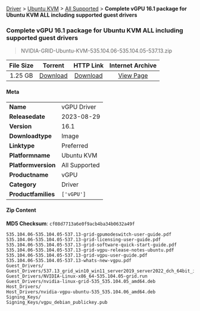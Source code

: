 
[Driver](/README.md)  >  [Ubuntu KVM](/index/Driver/Ubuntu_KVM.md)  >  [All Supported](/index/Driver/Ubuntu_KVM/All_Supported.md)  >  **Complete vGPU 16.1 package for Ubuntu KVM ALL including supported guest drivers**


###    Complete vGPU 16.1 package for Ubuntu KVM ALL including supported guest drivers

> NVIDIA-GRID-Ubuntu-KVM-535.104.06-535.104.05-537.13.zip   


| **File Size** | **Torrent**  | **HTTP Link** | **Internet Archive** |
|:-------------:|:------------:|:-------------:|:--------------------:|
| 1.25 GB |  [Download](https://archive.org/download/nvgpu_NVIDIA-GRID-Ubuntu-KVM-535.104.06-535.104.05-537.13.zip/nvgpu_NVIDIA-GRID-Ubuntu-KVM-535.104.06-535.104.05-537.13.zip_archive.torrent)       | [Download](https://archive.org/compress/nvgpu_NVIDIA-GRID-Ubuntu-KVM-535.104.06-535.104.05-537.13.zip) | [View Page](https://archive.org/details/nvgpu_NVIDIA-GRID-Ubuntu-KVM-535.104.06-535.104.05-537.13.zip)       |

#### Meta

<table>
<tr><td><strong>Name</strong></td><td>vGPU Driver</td></tr>
<tr><td><strong>Releasedate</strong></td><td>2023-08-29</td></tr>
<tr><td><strong>Version</strong></td><td>16.1</td></tr>
<tr><td><strong>Downloadtype</strong></td><td>Image</td></tr>
<tr><td><strong>Linktype</strong></td><td>Preferred</td></tr>
<tr><td><strong>Platformname</strong></td><td>Ubuntu KVM</td></tr>
<tr><td><strong>Platformversion</strong></td><td>All Supported</td></tr>
<tr><td><strong>Productname</strong></td><td>vGPU</td></tr>
<tr><td><strong>Category</strong></td><td>Driver</td></tr>
<tr><td><strong>Productfamilies</strong></td><td><code>['vGPU']</code></td></tr>
</table>

#### Zip Content

**MD5 Checksum**: `cf08d7713a6e0f9acb4ba34b0632a49f`

```text
535.104.06-535.104.05-537.13-grid-gpumodeswitch-user-guide.pdf
535.104.06-535.104.05-537.13-grid-licensing-user-guide.pdf
535.104.06-535.104.05-537.13-grid-software-quick-start-guide.pdf
535.104.06-535.104.05-537.13-grid-vgpu-release-notes-ubuntu.pdf
535.104.06-535.104.05-537.13-grid-vgpu-user-guide.pdf
535.104.06-535.104.05-537.13-whats-new-vgpu.pdf
Guest_Drivers/
Guest_Drivers/537.13_grid_win10_win11_server2019_server2022_dch_64bit_international.exe
Guest_Drivers/NVIDIA-Linux-x86_64-535.104.05-grid.run
Guest_Drivers/nvidia-linux-grid-535_535.104.05_amd64.deb
Host_Drivers/
Host_Drivers/nvidia-vgpu-ubuntu-535_535.104.06_amd64.deb
Signing_Keys/
Signing_Keys/vgpu_debian_publickey.pub
```